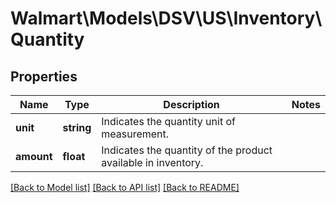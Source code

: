# Walmart\Models\DSV\US\Inventory\Quantity

## Properties

Name | Type | Description | Notes
------------ | ------------- | ------------- | -------------
**unit** | **string** | Indicates the quantity unit of measurement. |
**amount** | **float** | Indicates the quantity of the product available in inventory. |


[[Back to Model list]](./) [[Back to API list]](../../../../../README.md#supported-apis) [[Back to README]](../../../../../README.md)
